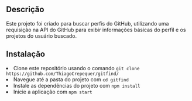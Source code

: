 <h2>Descrição</h2>
Este projeto foi criado para buscar perfis do GitHub, utilizando uma requisição na API do GitHub para exibir informações básicas do perfil e os projetos do usuário buscado.

<h2> Instalação </h2
<ul>
<li>Clone este repositório usando o comando <code>git clone https://github.com/ThiagoCrepequer/gitfind/</code></li>
<li>Navegue até a pasta do projeto com <code>cd gitfind</code></li>
<li>Instale as dependências do projeto com <code>npm install</code></li>
<li>Inicie a aplicação com <code>npm start</code></li>
</ul>
